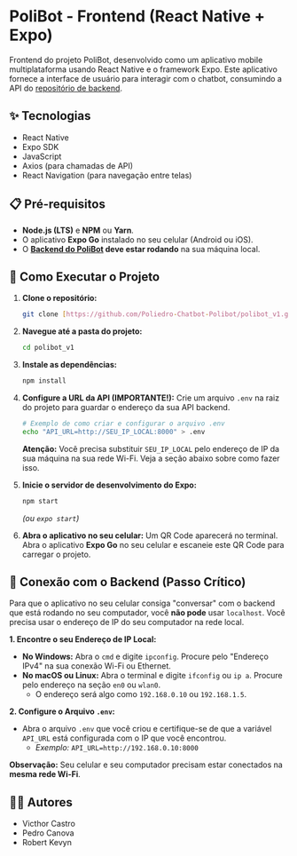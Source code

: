 # PoliBot - Frontend (React Native + Expo)

Frontend do projeto PoliBot, desenvolvido como um aplicativo mobile multiplataforma usando React Native e o framework Expo. Este aplicativo fornece a interface de usuário para interagir com o chatbot, consumindo a API do [repositório de backend](https://github.com/Poliedro-Chatbot-Polibot/backend_django).

## ✨ Tecnologias

* React Native
* Expo SDK
* JavaScript
* Axios (para chamadas de API)
* React Navigation (para navegação entre telas)

## 📋 Pré-requisitos

* **Node.js (LTS)** e **NPM** ou **Yarn**.
* O aplicativo **Expo Go** instalado no seu celular (Android ou iOS).
* O **[Backend do PoliBot](https://github.com/Poliedro-Chatbot-Polibot/backend_django) deve estar rodando** na sua máquina local.

## 🚀 Como Executar o Projeto

1.  **Clone o repositório:**
    ```bash
    git clone [https://github.com/Poliedro-Chatbot-Polibot/polibot_v1.git](https://github.com/Poliedro-Chatbot-Polibot/polibot_v1.git)
    ```

2.  **Navegue até a pasta do projeto:**
    ```bash
    cd polibot_v1
    ```

3.  **Instale as dependências:**
    ```bash
    npm install
    ```

4.  **Configure a URL da API (IMPORTANTE!):**
    Crie um arquivo `.env` na raiz do projeto para guardar o endereço da sua API backend.
    ```bash
    # Exemplo de como criar e configurar o arquivo .env
    echo "API_URL=http://SEU_IP_LOCAL:8000" > .env
    ```
    **Atenção:** Você precisa substituir `SEU_IP_LOCAL` pelo endereço de IP da sua máquina na sua rede Wi-Fi. Veja a seção abaixo sobre como fazer isso.

5.  **Inicie o servidor de desenvolvimento do Expo:**
    ```bash
    npm start
    ```
    *(ou `expo start`)*

6.  **Abra o aplicativo no seu celular:**
    Um QR Code aparecerá no terminal. Abra o aplicativo **Expo Go** no seu celular e escaneie este QR Code para carregar o projeto.

## 🔌 Conexão com o Backend (Passo Crítico)

Para que o aplicativo no seu celular consiga "conversar" com o backend que está rodando no seu computador, você **não pode** usar `localhost`. Você precisa usar o endereço de IP do seu computador na rede local.

**1. Encontre o seu Endereço de IP Local:**
* **No Windows:** Abra o `cmd` e digite `ipconfig`. Procure pelo "Endereço IPv4" na sua conexão Wi-Fi ou Ethernet.
* **No macOS ou Linux:** Abra o terminal e digite `ifconfig` ou `ip a`. Procure pelo endereço na seção `en0` ou `wlan0`.
    * O endereço será algo como `192.168.0.10` ou `192.168.1.5`.

**2. Configure o Arquivo `.env`:**
* Abra o arquivo `.env` que você criou e certifique-se de que a variável `API_URL` está configurada com o IP que você encontrou.
    * *Exemplo:* `API_URL=http://192.168.0.10:8000`

**Observação:** Seu celular e seu computador precisam estar conectados na **mesma rede Wi-Fi**.

## 👨‍💻 Autores

* Victhor Castro
* Pedro Canova
* Robert Kevyn
